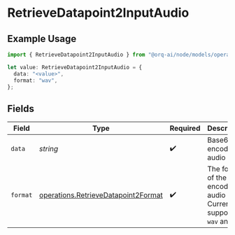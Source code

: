 # RetrieveDatapoint2InputAudio

## Example Usage

```typescript
import { RetrieveDatapoint2InputAudio } from "@orq-ai/node/models/operations";

let value: RetrieveDatapoint2InputAudio = {
  data: "<value>",
  format: "wav",
};
```

## Fields

| Field                                                                                      | Type                                                                                       | Required                                                                                   | Description                                                                                |
| ------------------------------------------------------------------------------------------ | ------------------------------------------------------------------------------------------ | ------------------------------------------------------------------------------------------ | ------------------------------------------------------------------------------------------ |
| `data`                                                                                     | *string*                                                                                   | :heavy_check_mark:                                                                         | Base64 encoded audio data.                                                                 |
| `format`                                                                                   | [operations.RetrieveDatapoint2Format](../../models/operations/retrievedatapoint2format.md) | :heavy_check_mark:                                                                         | The format of the encoded audio data. Currently supports `wav` and `mp3`.                  |
